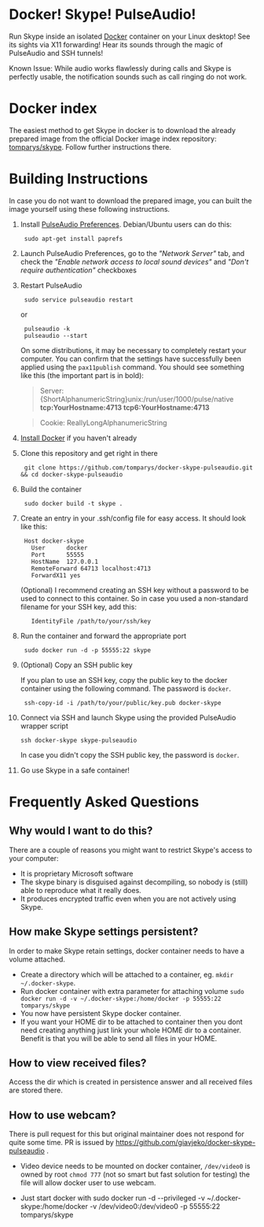 Docker! Skype! PulseAudio!
==========================

Run Skype inside an isolated [Docker](http://www.docker.io) container on your Linux desktop! See its sights via X11 forwarding! Hear its sounds through the magic of PulseAudio and SSH tunnels!

Known Issue: While audio works flawlessly during calls and Skype is perfectly usable, the notification sounds such as call ringing do not work.

Docker index
============

The easiest method to get Skype in docker is to download the already prepared image from the official Docker image index repository: [tomparys/skype](https://index.docker.io/u/tomparys/skype/). Follow further instructions there.

Building Instructions
=====================

In case you do not want to download the prepared image, you can built the image yourself using these following instructions.

1. Install [PulseAudio Preferences](http://freedesktop.org/software/pulseaudio/paprefs/). Debian/Ubuntu users can do this:

        sudo apt-get install paprefs

2. Launch PulseAudio Preferences, go to the *"Network Server"* tab, and check the *"Enable network access to local sound devices"* and *"Don't require authentication"* checkboxes

3. Restart PulseAudio

        sudo service pulseaudio restart
   
    or
   
        pulseaudio -k
        pulseaudio --start

    On some distributions, it may be necessary to completely restart your computer. You can confirm that the settings have successfully been applied using the `pax11publish` command. You should see something like this (the important part is in bold):

    > Server: {ShortAlphanumericString}unix:/run/user/1000/pulse/native **tcp:YourHostname:4713 tcp6:YourHostname:4713**
    
    > Cookie: ReallyLongAlphanumericString

4. [Install Docker](http://docs.docker.io/en/latest/installation/) if you haven't already

5. Clone this repository and get right in there

        git clone https://github.com/tomparys/docker-skype-pulseaudio.git && cd docker-skype-pulseaudio

6. Build the container

        sudo docker build -t skype .

7. Create an entry in your .ssh/config file for easy access. It should look like this:
        
        Host docker-skype
          User      docker
          Port      55555
          HostName  127.0.0.1
          RemoteForward 64713 localhost:4713
          ForwardX11 yes
          
    (Optional) I recommend creating an SSH key without a password to be used to connect to this container.
    So in case you used a non-standard filename for your SSH key, add this:
   
          IdentityFile /path/to/your/ssh/key

8. Run the container and forward the appropriate port

        sudo docker run -d -p 55555:22 skype

9. (Optional) Copy an SSH public key

    If you plan to use an SSH key, copy the public key to the docker container using the following command. The password is `docker`.

        ssh-copy-id -i /path/to/your/public/key.pub docker-skype

10. Connect via SSH and launch Skype using the provided PulseAudio wrapper script

        ssh docker-skype skype-pulseaudio
     
    In case you didn't copy the SSH public key, the password is `docker`.

11. Go use Skype in a safe container!


Frequently Asked Questions
==========================

Why would I want to do this?
----------------------------
There are a couple of reasons you might want to restrict Skype's access to your computer:

* It is proprietary Microsoft software
* The skype binary is disguised against decompiling, so nobody is (still) able to reproduce what it really does.
* It produces encrypted traffic even when you are not actively using Skype.

How make Skype settings persistent?
-----------------------------------
In order to make Skype retain settings, docker container needs to have a volume attached.

* Create a directory which will be attached to a container, eg. ```mkdir ~/.docker-skype```.
* Run docker container with extra parameter for attaching volume ```sudo docker run -d -v ~/.docker-skype:/home/docker -p 55555:22 tomparys/skype```
* You now have persistent Skype docker container.
* If you want your HOME dir to be attached to container then you dont need creating anything just link your whole HOME dir to a container. Benefit is that you will be able to send all files in your HOME.

How to view received files?
---------------------------
Access the dir which is created in persistence answer and all received files are stored there.

How to use webcam?
------------------
There is pull request for this but original maintainer does not respond for quite some time. PR is issued by https://github.com/giavjeko/docker-skype-pulseaudio .

* Video device needs to be mounted on docker container, ```/dev/video0``` is owned by root ```chmod 777``` (not so smart but fast solution for testing) the file will allow docker user to use webcam.

* Just start docker with sudo docker run -d --privileged -v ~/.docker-skype:/home/docker -v /dev/video0:/dev/video0 -p 55555:22 tomparys/skype

